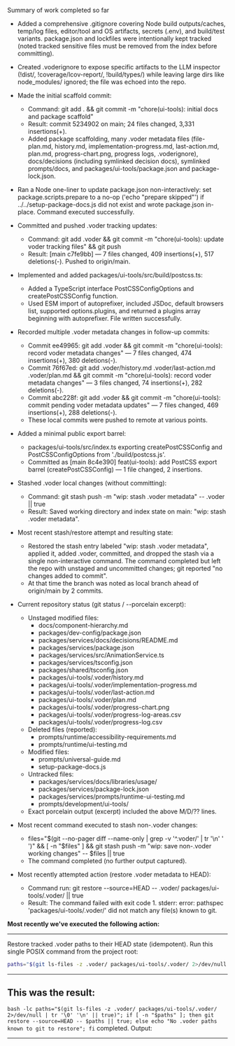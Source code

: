 Summary of work completed so far

- Added a comprehensive .gitignore covering Node build outputs/caches, temp/log files, editor/tool and OS artifacts, secrets (.env), and build/test variants. package.json and lockfiles were intentionally kept tracked (noted tracked sensitive files must be removed from the index before committing).

- Created .voderignore to expose specific artifacts to the LLM inspector (!dist/, !coverage/lcov-report/, !build/types/) while leaving large dirs like node_modules/ ignored; the file was echoed into the repo.

- Made the initial scaffold commit:
  - Command: git add . && git commit -m "chore(ui-tools): initial docs and package scaffold"
  - Result: commit 5234902 on main; 24 files changed, 3,331 insertions(+).
  - Added package scaffolding, many .voder metadata files (file-plan.md, history.md, implementation-progress.md, last-action.md, plan.md, progress-chart.png, progress logs, .voderignore), docs/decisions (including symlinked decision docs), symlinked prompts/docs, and packages/ui-tools/package.json and package-lock.json.

- Ran a Node one-liner to update package.json non-interactively: set package.scripts.prepare to a no-op ('echo "prepare skipped"') if ../../setup-package-docs.js did not exist and wrote package.json in-place. Command executed successfully.

- Committed and pushed .voder tracking updates:
  - Command: git add .voder && git commit -m "chore(ui-tools): update voder tracking files" && git push
  - Result: [main c7fe9bb] — 7 files changed, 409 insertions(+), 517 deletions(-). Pushed to origin/main.

- Implemented and added packages/ui-tools/src/build/postcss.ts:
  - Added a TypeScript interface PostCSSConfigOptions and createPostCSSConfig function.
  - Used ESM import of autoprefixer, included JSDoc, default browsers list, supported options.plugins, and returned a plugins array beginning with autoprefixer. File written successfully.

- Recorded multiple .voder metadata changes in follow-up commits:
  - Commit ee49965: git add .voder && git commit -m "chore(ui-tools): record voder metadata changes" — 7 files changed, 474 insertions(+), 380 deletions(-).
  - Commit 76f67ed: git add .voder/history.md .voder/last-action.md .voder/plan.md && git commit -m "chore(ui-tools): record voder metadata changes" — 3 files changed, 74 insertions(+), 282 deletions(-).
  - Commit abc228f: git add .voder && git commit -m "chore(ui-tools): commit pending voder metadata updates" — 7 files changed, 469 insertions(+), 288 deletions(-).
  - These local commits were pushed to remote at various points.

- Added a minimal public export barrel:
  - packages/ui-tools/src/index.ts exporting createPostCSSConfig and PostCSSConfigOptions from './build/postcss.js'.
  - Committed as [main 8c4e390] feat(ui-tools): add PostCSS export barrel (createPostCSSConfig) — 1 file changed, 2 insertions.

- Stashed .voder local changes (without committing):
  - Command: git stash push -m "wip: stash .voder metadata" -- .voder || true
  - Result: Saved working directory and index state on main: "wip: stash .voder metadata".

- Most recent stash/restore attempt and resulting state:
  - Restored the stash entry labeled "wip: stash .voder metadata", applied it, added .voder, committed, and dropped the stash via a single non-interactive command. The command completed but left the repo with unstaged and uncommitted changes; git reported "no changes added to commit".
  - At that time the branch was noted as local branch ahead of origin/main by 2 commits.

- Current repository status (git status / --porcelain excerpt):
  - Unstaged modified files:
    - docs/component-hierarchy.md
    - packages/dev-config/package.json
    - packages/services/docs/decisions/README.md
    - packages/services/package.json
    - packages/services/src/AnimationService.ts
    - packages/services/tsconfig.json
    - packages/shared/tsconfig.json
    - packages/ui-tools/.voder/history.md
    - packages/ui-tools/.voder/implementation-progress.md
    - packages/ui-tools/.voder/last-action.md
    - packages/ui-tools/.voder/plan.md
    - packages/ui-tools/.voder/progress-chart.png
    - packages/ui-tools/.voder/progress-log-areas.csv
    - packages/ui-tools/.voder/progress-log.csv
  - Deleted files (reported):
    - prompts/runtime/accessibility-requirements.md
    - prompts/runtime/ui-testing.md
  - Modified files:
    - prompts/universal-guide.md
    - setup-package-docs.js
  - Untracked files:
    - packages/services/docs/libraries/usage/
    - packages/services/package-lock.json
    - packages/services/prompts/runtime-ui-testing.md
    - prompts/development/ui-tools/
  - Exact porcelain output (excerpt) included the above M/D/?? lines.

- Most recent command executed to stash non-.voder changes:
  - files="$(git --no-pager diff --name-only | grep -v '^.voder/' | tr '\n' ' ')" && [ -n "$files" ] && git stash push -m "wip: save non-.voder working changes" -- $files || true
  - The command completed (no further output captured).

- Most recently attempted action (restore .voder metadata to HEAD):
  - Command run: git restore --source=HEAD -- .voder/ packages/ui-tools/.voder/ || true
  - Result: The command failed with exit code 1. stderr: error: pathspec 'packages/ui-tools/.voder/' did not match any file(s) known to git.

**Most recently we've executed the following action:**

---
Restore tracked .voder paths to their HEAD state (idempotent). Run this single POSIX command from the project root:

```bash
paths="$(git ls-files -z .voder/ packages/ui-tools/.voder/ 2>/dev/null | tr '\0' '\n' || true)"; if [ -n "$paths" ]; then git restore --source=HEAD -- $paths || true; else echo "No .voder paths known to git to restore"; fi
```
---

**This was the result:**
---
`bash -lc paths="$(git ls-files -z .voder/ packages/ui-tools/.voder/ 2>/dev/null | tr '\0' '\n' || true)"; if [ -n "$paths" ]; then git restore --source=HEAD -- $paths || true; else echo "No .voder paths known to git to restore"; fi` completed.
Output:

---
